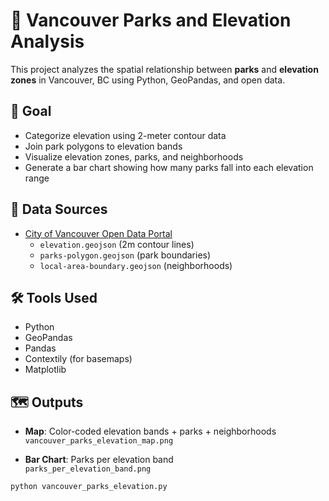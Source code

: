 # 🌲 Vancouver Parks and Elevation Analysis

This project analyzes the spatial relationship between **parks** and **elevation zones** in Vancouver, BC using Python, GeoPandas, and open data.

## 📍 Goal

- Categorize elevation using 2-meter contour data
- Join park polygons to elevation bands
- Visualize elevation zones, parks, and neighborhoods
- Generate a bar chart showing how many parks fall into each elevation range

## 📂 Data Sources

- [City of Vancouver Open Data Portal](https://opendata.vancouver.ca)
  - `elevation.geojson` (2m contour lines)
  - `parks-polygon.geojson` (park boundaries)
  - `local-area-boundary.geojson` (neighborhoods)

## 🛠 Tools Used

- Python
- GeoPandas
- Pandas
- Contextily (for basemaps)
- Matplotlib

## 🗺 Outputs

- **Map**: Color-coded elevation bands + parks + neighborhoods  
  `vancouver_parks_elevation_map.png`

- **Bar Chart**: Parks per elevation band  
  `parks_per_elevation_band.png`

```bash
python vancouver_parks_elevation.py

